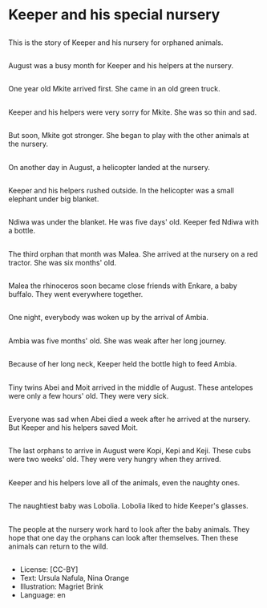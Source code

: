 # Keeper and his special nursery

##
This is the story of Keeper
and his nursery for
orphaned animals.

##
August was a busy month
for Keeper and his helpers
at the nursery.

##
One year old Mkite
arrived first. She came
in an old green truck.

##
Keeper and his helpers
were very sorry for Mkite.
She was so thin and sad.

##
But soon, Mkite got stronger.
She began to play with the
other animals at the nursery.

##
On another day in August,
a helicopter landed at the
nursery.

##
Keeper and his helpers rushed
outside.
In the helicopter was a small
elephant under big blanket.

##
Ndiwa was under the blanket.
He was five days' old.
Keeper fed Ndiwa with
a bottle.

##
The third orphan that month
was Malea. She arrived at
the nursery on a red tractor.
She was six months' old.

##
Malea the rhinoceros soon
became close friends with
Enkare, a baby buffalo.
They went everywhere
together.

##
One night, everybody was
woken up by the arrival of
Ambia.

##
Ambia was five months' old.
She was weak after her long
journey.

##
Because of her long neck,
Keeper held the bottle high
to feed Ambia.

##
Tiny twins Abei and Moit
arrived in the middle of
August.
These antelopes were only
a few hours' old. They were
very sick.

##
Everyone was sad when Abei
died a week after he arrived
at the nursery.
But Keeper and his helpers
saved Moit.

##
The last orphans to arrive in
August were Kopi, Kepi and
Keji.
These cubs were two weeks'
old.
They were very hungry when
they arrived.

##
Keeper and his helpers love
all of the animals, even the
naughty ones.

##
The naughtiest baby was
Lobolia.
Lobolia liked to hide Keeper's
glasses.

##
The people at the nursery
work hard to look after
the baby animals.
They hope that one day
the orphans can look after
themselves.
Then these animals can
return to the wild.

##
* License: [CC-BY]
* Text: Ursula Nafula, Nina Orange
* Illustration: Magriet Brink
* Language: en
